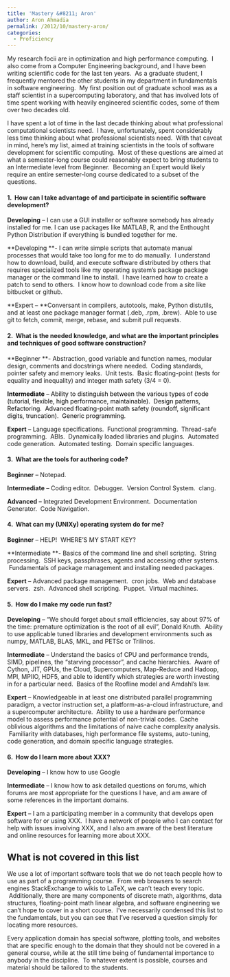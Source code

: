 ```yaml
---
title: 'Mastery &#8211; Aron'
author: Aron Ahmadia
permalink: /2012/10/mastery-aron/
categories:
  - Proficiency
---
```

My research focii are in optimization and high performance computing.  I also come from a Computer Engineering background, and I have been writing scientific code for the last ten years.  As a graduate student, I frequently mentored the other students in my department in fundamentals in software engineering.  My first position out of graduate school was as a staff scientist in a supercomputing laboratory, and that has involved lots of time spent working with heavily engineered scientific codes, some of them over two decades old.

I have spent a lot of time in the last decade thinking about what professional computational scientists need.  I have, unfortunately, spent considerably less time thinking about what professional scientists need.  With that caveat in mind, here&#8217;s my list, aimed at training scientists in the tools of software development for scientific computing.  Most of these questions are aimed at what a semester-long course could reasonably expect to bring students to an Intermediate level from Beginner.  Becoming an Expert would likely require an entire semester-long course dedicated to a subset of the questions.

#### 1.  How can I take advantage of and participate in scientific software development?

**Developing** &#8211; I can use a GUI installer or software somebody has already installed for me. I can use packages like MATLAB, R, and the Enthought Python Distribution if everything is bundled together for me.

**Developing **- I can write simple scripts that automate manual processes that would take too long for me to do manually.  I understand how to download, build, and execute software distributed by others that requires specialized tools like my operating system&#8217;s package package manager or the command line to install.  I have learned how to create a patch to send to others.  I know how to download code from a site like bitbucket or github.

**Expert &#8211; **Conversant in compilers, autotools, make, Python distutils, and at least one package manager format (.deb, .rpm, .brew).  Able to use git to fetch, commit, merge, rebase, and submit pull requests.

#### 2.  What is the needed knowledge, and what are the important principles and techniques of good software construction?

**Beginner **- Abstraction, good variable and function names, modular design, comments and docstrings where needed.  Coding standards, pointer safety and memory leaks.  Unit tests.  Basic floating-point (tests for equality and inequality) and integer math safety (3/4 = 0).

<span style="color: #000000;"><strong>Intermediate</strong> &#8211; Ability to distinguish between the various types of code (tutorial, flexible, high performance, maintainable).  Design patterns,   Refactoring.  Advanced floating-point math safety (roundoff, significant digits, truncation).  Generic programming.</span>

**Expert** &#8211; Language specifications.  Functional programming.  Thread-safe programming.  ABIs.  Dynamically loaded libraries and plugins.  Automated code generation.  Automated testing.  Domain specific languages.

#### 3.  What are the tools for authoring code?

**Beginner** &#8211; Notepad.

**Intermediate** &#8211; Coding editor.  Debugger.  Version Control System.  clang.

**Advanced** &#8211; Integrated Development Environment.  Documentation Generator.  Code Navigation.

#### 4.  What can my (UNIXy) operating system do for me?

**Beginner** &#8211; HELP!  WHERE&#8217;S MY START KEY?

**Intermediate **- Basics of the command line and shell scripting.  String processing.  SSH keys, passphrases, agents and accessing other systems.  Fundamentals of package management and installing needed packages.

**Expert** &#8211; Advanced package management.  cron jobs.  Web and database servers.  zsh.  Advanced shell scripting.  Puppet.  Virtual machines.

#### 5.  How do I make my code run fast?

**Developing** &#8211; &#8220;We should forget about small efficiencies, say about 97% of the time: premature optimization is the root of all evil&#8221;, Donald Knuth.  Ability to use applicable tuned libraries and development environments such as numpy, MATLAB, BLAS, MKL, and PETSc or Trilinos.

**Intermediate** &#8211; Understand the basics of CPU and performance trends, SIMD, pipelines, the &#8220;starving processor&#8221;, and cache hierarchies.  Aware of Cython, JIT, GPUs, the Cloud, Supercomputers, Map-Reduce and Hadoop, MPI, MPIIO, HDF5, and able to identify which strategies are worth investing in for a particular need.  Basics of the Roofline model and Amdahl&#8217;s law.

**Expert** &#8211; Knowledgeable in at least one distributed parallel programming paradigm, a vector instruction set, a platform-as-a-cloud infrastructure, and a supercomputer architecture.  Ability to use a hardware performance model to assess performance potential of non-trivial codes.  Cache oblivious algorithms and the limitations of naive cache complexity analysis.  Familiarity with databases, high performance file systems, auto-tuning, code generation, and domain specific language strategies.

#### 6.  How do I learn more about XXX?

**Developing** &#8211; I know how to use Google

**Intermediate** &#8211; I know how to ask detailed questions on forums, which forums are most appropriate for the questions I have, and am aware of some references in the important domains.

**Expert** &#8211; I am a participating member in a community that develops open software for or using XXX.  I have a network of people who I can contact for help with issues involving XXX, and I also am aware of the best literature and online resources for learning more about XXX.

## What is not covered in this list

We use a lot of important software tools that we do not teach people how to use as part of a programming course.  From web browsers to search engines StackExchange to wikis to LaTeX, we can&#8217;t teach every topic.  Additionally, there are many components of discrete math, algorithms, data structures, floating-point math linear algebra, and software engineering we can&#8217;t hope to cover in a short course.  I&#8217;ve necessarily condensed this list to the fundamentals, but you can see that I&#8217;ve reserved a question simply for locating more resources.

Every application domain has special software, plotting tools, and websites that are specific enough to the domain that they should not be covered in a general course, while at the still time being of fundamental importance to anybody in the discipline.  To whatever extent is possible, courses and material should be tailored to the students.

###
